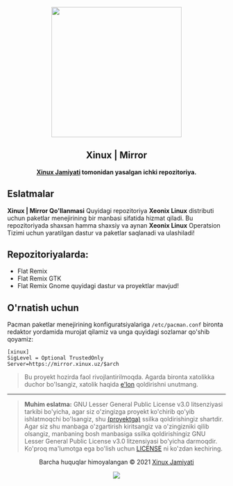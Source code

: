<p align="center"><a href="https://xinux.uz" target="_blank"><img height="300" width="300" src="https://xinux.uz/xinux.svg"/></a></p>
<h2 align="center">Xinux | Mirror</h2>
<p align="center"><b><a href="https://xinux.uz" target="_blank">Xinux Jamiyati</a> tomonidan yasalgan ichki repozitoriya.</b></p>

## Eslatmalar

**Xinux | Mirror Qo'llanmasi** Quyidagi repozitoriya **Xeonix Linux** distributi 
uchun paketlar menejirining bir manbasi sifatida hizmat qiladi. Bu repozitoriyada
shaxsan hamma shaxsiy va aynan **Xeonix Linux** Operatsion Tizimi uchun yaratilgan
dastur va paketlar saqlanadi va ulashiladi!

## Repozitoriyalarda:

- Flat Remix
- Flat Remix GTK
- Flat Remix Gnome
quyidagi dastur va proyektlar mavjud!

## O'rnatish uchun

Pacman paketlar menejirining konfiguratsiyalariga `/etc/pacman.conf` bironta redaktor 
yordamida murojat qilamiz va unga quyidagi sozlamar qo'shib qoyamiz:

```
[xinux]
SigLevel = Optional TrustedOnly
Server=https://mirror.xinux.uz/$arch
```

> Bu proyekt hozirda faol rivojlantirilmoqda. Agarda bironta xatolikka duchor
> bo'lsangiz, xatolik haqida [e'lon](https://github.com/xinuxuz/mirror/issues/new)
> qoldirishni unutmang.

---

> **Muhim eslatma:** GNU Lesser General Public License v3.0 litsenziyasi tarkibi
> bo'yicha, agar siz o'zingizga proyekt ko'chirib qo'yib ishlatmoqchi
> bo'lsangiz, shu [(proyektga)](/) ssilka qoldirishingiz shartdir. Agar siz shu
> manbaga o'zgartirish kiritsangiz va o'zingizniki qilib olsangiz, manbaning
> bosh manbasiga ssilka qoldirishingiz GNU Lesser General Public License v3.0
> litzensiyasi bo'yicha darmoqdir. Ko'proq ma'lumotga ega bo'lish uchun
> [LICENSE](license) ni ko'zdan kechiring.

<p align="center">Barcha huquqlar himoyalangan &copy; 2021 <a href="https://xinux.uz" target="_blank">Xinux Jamiyati</a></p>

<p align="center"><a href="https://github.com/xinuxuz/mirror/blob/master/license"><img src="https://img.shields.io/static/v1.svg?style=flat-square&label=Litsenziya&message=GPL-3.0&logoColor=eceff4&logo=github&colorA=000000&colorB=ffffff"/></a></p>